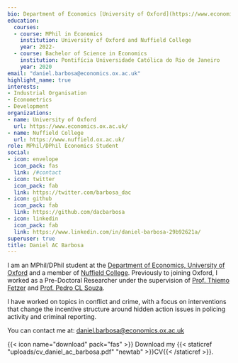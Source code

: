 ```yaml
---
bio: Department of Economics [University of Oxford](https://www.economics.ox.ac.uk/) and [Nuffield College](https://www.nuffield.ox.ac.uk/)
education:
  courses:
  - course: MPhil in Economics
    institution: University of Oxford and Nuffield College
    year: 2022-
  - course: Bachelor of Science in Economics 
    institution: Pontifícia Universidade Católica do Rio de Janeiro
    year: 2020
email: "daniel.barbosa@economics.ox.ac.uk"
highlight_name: true
interests:
- Industrial Organisation
- Econometrics
- Development
organizations:
- name: University of Oxford
  url: https://www.economics.ox.ac.uk/
- name: Nuffield College
  url: https://www.nuffield.ox.ac.uk/
role: MPhil/DPhil Economics Student
social:
- icon: envelope
  icon_pack: fas
  link: /#contact
- icon: twitter
  icon_pack: fab
  link: https://twitter.com/barbosa_dac
- icon: github
  icon_pack: fab
  link: https://github.com/dacbarbosa
- icon: linkedin
  icon_pack: fab
  link: https://www.linkedin.com/in/daniel-barbosa-29b92621a/
superuser: true
title: Daniel AC Barbosa
---
```


I am an MPhil/DPhil student at the [Department of Economics, University of Oxford](https://www.economics.ox.ac.uk/) and a member of [Nuffield College](https://www.nuffield.ox.ac.uk/). Previously to joining Oxford, I worked as a Pre-Doctoral Researcher under the supervision of [Prof. Thiemo Fetzer](http://www.trfetzer.com/) and [Prof. Pedro CL Souza](https://www.pedroclsouza.com/).

I have worked on topics in conflict and crime, with a focus on interventions that change the incentive structure around hidden action issues in policing activity and criminal reporting.

You can contact me at: daniel.barbosa@economics.ox.ac.uk

{{< icon name="download" pack="fas" >}} Download my {{< staticref "uploads/cv_daniel_ac_barbosa.pdf" "newtab" >}}CV{{< /staticref >}}.
